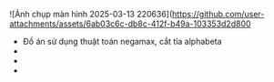 ![Ảnh chụp màn hình 2025-03-13 220636](https://github.com/user-attachments/assets/6ab03c6c-db8c-412f-b49a-103353d2d800
- Đồ án sử dụng thuật toán negamax, cắt tỉa alphabeta 
-
-
-

